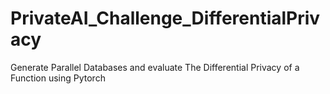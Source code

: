 # PrivateAI_Challenge_DifferentialPrivacy
Generate Parallel Databases and evaluate The Differential Privacy of a Function using Pytorch
